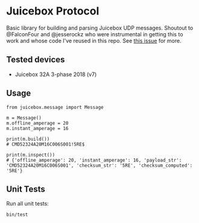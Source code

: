 # Juicebox Protocol

Basic library for building and parsing Juicebox UDP messages. Shoutout to @FalconFour and @jesserockz who were instrumental in getting this to work and whose code I've reused in this repo. See [this issue](https://github.com/snicker/juicepassproxy/issues/39) for more.

## Tested devices

- Juicebox 32A 3-phase 2018 (v7)

## Usage

```python3
from juicebox.message import Message

m = Message()
m.offline_amperage = 20
m.instant_amperage = 16

print(m.build())
# CMD52324A20M16C006S001!5RE$

print(m.inspect())
# {'offline_amperage': 20, 'instant_amperage': 16, 'payload_str': 'CMD52324A20M16C006S001', 'checksum_str': '5RE', 'checksum_computed': '5RE'}
```

## Unit Tests

Run all unit tests:

```sh
bin/test
```